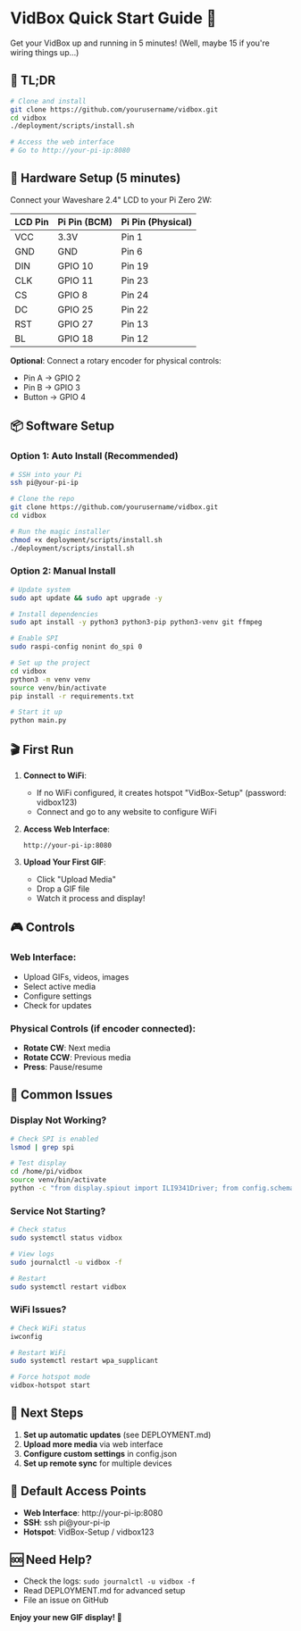 # VidBox Quick Start Guide 🚀

Get your VidBox up and running in 5 minutes! (Well, maybe 15 if you're wiring things up...)

## 🎯 TL;DR

```bash
# Clone and install
git clone https://github.com/yourusername/vidbox.git
cd vidbox
./deployment/scripts/install.sh

# Access the web interface
# Go to http://your-pi-ip:8080
```

## 🔌 Hardware Setup (5 minutes)

Connect your Waveshare 2.4" LCD to your Pi Zero 2W:

| LCD Pin | Pi Pin (BCM) | Pi Pin (Physical) |
| ------- | ------------ | ----------------- |
| VCC     | 3.3V         | Pin 1             |
| GND     | GND          | Pin 6             |
| DIN     | GPIO 10      | Pin 19            |
| CLK     | GPIO 11      | Pin 23            |
| CS      | GPIO 8       | Pin 24            |
| DC      | GPIO 25      | Pin 22            |
| RST     | GPIO 27      | Pin 13            |
| BL      | GPIO 18      | Pin 12            |

**Optional**: Connect a rotary encoder for physical controls:

- Pin A → GPIO 2
- Pin B → GPIO 3
- Button → GPIO 4

## 📦 Software Setup

### Option 1: Auto Install (Recommended)

```bash
# SSH into your Pi
ssh pi@your-pi-ip

# Clone the repo
git clone https://github.com/yourusername/vidbox.git
cd vidbox

# Run the magic installer
chmod +x deployment/scripts/install.sh
./deployment/scripts/install.sh
```

### Option 2: Manual Install

```bash
# Update system
sudo apt update && sudo apt upgrade -y

# Install dependencies
sudo apt install -y python3 python3-pip python3-venv git ffmpeg

# Enable SPI
sudo raspi-config nonint do_spi 0

# Set up the project
cd vidbox
python3 -m venv venv
source venv/bin/activate
pip install -r requirements.txt

# Start it up
python main.py
```

## 🎬 First Run

1. **Connect to WiFi**:

   - If no WiFi configured, it creates hotspot "VidBox-Setup" (password: vidbox123)
   - Connect and go to any website to configure WiFi

2. **Access Web Interface**:

   ```
   http://your-pi-ip:8080
   ```

3. **Upload Your First GIF**:
   - Click "Upload Media"
   - Drop a GIF file
   - Watch it process and display!

## 🎮 Controls

### Web Interface:

- Upload GIFs, videos, images
- Select active media
- Configure settings
- Check for updates

### Physical Controls (if encoder connected):

- **Rotate CW**: Next media
- **Rotate CCW**: Previous media
- **Press**: Pause/resume

## 🔧 Common Issues

### Display Not Working?

```bash
# Check SPI is enabled
lsmod | grep spi

# Test display
cd /home/pi/vidbox
source venv/bin/activate
python -c "from display.spiout import ILI9341Driver; from config.schema import get_config; d = ILI9341Driver(get_config().display); d.init(); d.fill_screen(0xF800)"
```

### Service Not Starting?

```bash
# Check status
sudo systemctl status vidbox

# View logs
sudo journalctl -u vidbox -f

# Restart
sudo systemctl restart vidbox
```

### WiFi Issues?

```bash
# Check WiFi status
iwconfig

# Restart WiFi
sudo systemctl restart wpa_supplicant

# Force hotspot mode
vidbox-hotspot start
```

## 🚀 Next Steps

1. **Set up automatic updates** (see DEPLOYMENT.md)
2. **Upload more media** via web interface
3. **Configure custom settings** in config.json
4. **Set up remote sync** for multiple devices

## 📱 Default Access Points

- **Web Interface**: http://your-pi-ip:8080
- **SSH**: ssh pi@your-pi-ip
- **Hotspot**: VidBox-Setup / vidbox123

## 🆘 Need Help?

- Check the logs: `sudo journalctl -u vidbox -f`
- Read DEPLOYMENT.md for advanced setup
- File an issue on GitHub

**Enjoy your new GIF display! 🎉**
